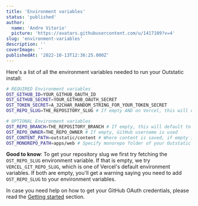 ```yaml
---
title: 'Environment variables'
status: 'published'
author:
  name: 'Andre Vitorio'
  picture: 'https://avatars.githubusercontent.com/u/1417109?v=4'
slug: 'environment-variables'
description: ''
coverImage: ''
publishedAt: '2022-10-13T12:36:25.000Z'
---
```


Here's a list of all the environment variables needed to run your Outstatic install:

```bash
# REQUIRED Environment variables
OST_GITHUB_ID=YOUR_GITHUB_OAUTH_ID
OST_GITHUB_SECRET=YOUR_GITHUB_OAUTH_SECRET
OST_TOKEN_SECRET=A_32CHAR_RANDOM_STRING_FOR_YOUR_TOKEN_SECRET
OST_REPO_SLUG=THE_REPOSITORY_SLUG # If empty AND on Vercel, this will default to VERCEL_GIT_REPO_SLUG

# OPTIONAL Environment variables
OST_REPO_BRANCH=THE_REPOSITORY_BRANCH # If empty, this will default to main
OST_REPO_OWNER=THE_REPO_OWNER # If empty, GitHub username is used
OST_CONTENT_PATH=outstatic/content # Where content is saved, if empty it defaults to outstatic/content
OST_MONOREPO_PATH=apps/web # Specify monorepo folder of your Outstatic content
```

**Good to know**: To get your repository slug we first try fetching the `OST_REPO_SLUG` environment variable. If that is empty, we try `VERCEL_GIT_REPO_SLUG`, which is one of Vercel's default environment variables. If both are empty, you'll get a warning saying you need to add `OST_REPO_SLUG` to your environment variables.

In case you need help on how to get your GitHub OAuth credentials, please read the [Getting started](/docs/getting-started) section.
